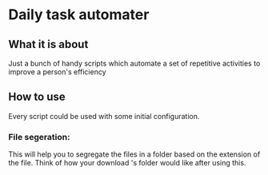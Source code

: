 # Daily task automater  
  
## What it is about  

Just a bunch of handy scripts which automate a set of repetitive activities to improve a person's efficiency

## How to use

Every script could be used with some initial configuration.

### File segeration:
This will help you to segregate the files in a folder based on the extension of the file. Think of how your download
's folder would like after using this. 
